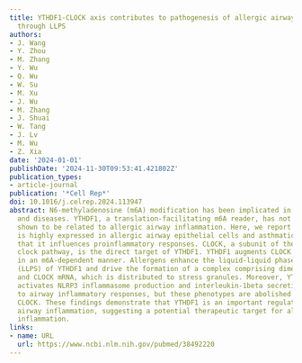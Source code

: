 ```yaml
---
title: YTHDF1-CLOCK axis contributes to pathogenesis of allergic airway inflammation
  through LLPS
authors:
- J. Wang
- Y. Zhou
- M. Zhang
- Y. Wu
- Q. Wu
- W. Su
- M. Xu
- J. Wu
- M. Zhang
- J. Shuai
- W. Tang
- J. Lv
- M. Wu
- Z. Xia
date: '2024-01-01'
publishDate: '2024-11-30T09:53:41.421802Z'
publication_types:
- article-journal
publication: '*Cell Rep*'
doi: 10.1016/j.celrep.2024.113947
abstract: N6-methyladenosine (m6A) modification has been implicated in many cell processes
  and diseases. YTHDF1, a translation-facilitating m6A reader, has not been previously
  shown to be related to allergic airway inflammation. Here, we report that YTHDF1
  is highly expressed in allergic airway epithelial cells and asthmatic patients and
  that it influences proinflammatory responses. CLOCK, a subunit of the circadian
  clock pathway, is the direct target of YTHDF1. YTHDF1 augments CLOCK translation
  in an m6A-dependent manner. Allergens enhance the liquid-liquid phase separation
  (LLPS) of YTHDF1 and drive the formation of a complex comprising dimeric YTHDF1
  and CLOCK mRNA, which is distributed to stress granules. Moreover, YTHDF1 strongly
  activates NLRP3 inflammasome production and interleukin-1beta secretion leading
  to airway inflammatory responses, but these phenotypes are abolished by deleting
  CLOCK. These findings demonstrate that YTHDF1 is an important regulator of asthmatic
  airway inflammation, suggesting a potential therapeutic target for allergic airway
  inflammation.
links:
- name: URL
  url: https://www.ncbi.nlm.nih.gov/pubmed/38492220
---
```

